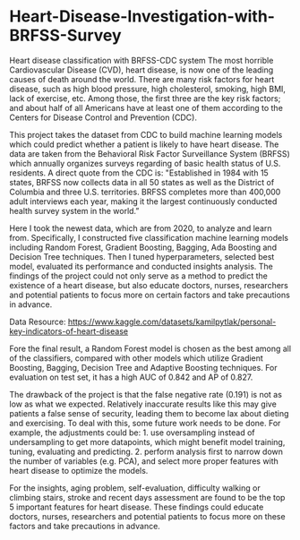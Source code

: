 # Heart-Disease-Investigation-with-BRFSS-Survey
Heart disease classification with BRFSS-CDC system
The most horrible Cardiovascular Disease (CVD), heart disease, is now one of the leading causes of death around the world. There are many risk factors for heart disease, such as high blood pressure, high cholesterol, smoking, high BMI, lack of exercise, etc. Among those, the first three are the key risk factors; and about half of all Americans have at least one of them according to the Centers for Disease Control and Prevention (CDC).

This project takes the dataset from CDC to build machine learning models which could predict whether a patient is likely to have heart disease. The data are taken from the Behavioral Risk Factor Surveillance System (BRFSS) which annually organizes surveys regarding of basic health status of U.S. residents. A direct quote from the CDC is: "Established in 1984 with 15 states, BRFSS now collects data in all 50 states as well as the District of Columbia and three U.S. territories. BRFSS completes more than 400,000 adult interviews each year, making it the largest continuously conducted health survey system in the world.”

Here I took the newest data, which are from 2020, to analyze and learn from. Specifically, I constructed five classification machine learning models including Random Forest, Gradient Boosting, Bagging, Ada Boosting and Decision Tree techniques. Then I tuned hyperparameters, selected best model, evaluated its performance and conducted insights analysis. The findings of the project could not only serve as a method to predict the existence of a heart disease, but also educate doctors, nurses, researchers and potential patients to focus more on certain factors and take precautions in advance.

Data Resource: https://www.kaggle.com/datasets/kamilpytlak/personal-key-indicators-of-heart-disease

Fore the final result, a Random Forest model is chosen as the best among all of the classifiers, compared with other models which utilize Gradient Boosting, Bagging, Decision Tree and Adaptive Boosting techniques. For evaluation on test set, it has a high AUC of 0.842 and AP of 0.827.

The drawback of the project is that the false negative rate (0.191) is not as low as what we expected. Relatively inaccurate results like this may give patients a false sense of security, leading them to become lax about dieting and exercising. To deal with this, some future work needs to be done. For example, the adjustments could be: 1. use oversampling instead of undersampling to get more datapoints, which might benefit model training, tuning, evaluating and predicting. 2. perform analysis first to narrow down the number of variables (e.g. PCA), and select more proper features with heart disease to optimize the models.

For the insights, aging problem, self-evaluation, difficulty walking or climbing stairs, stroke and recent days assessment are found to be the top 5 important features for heart disease. These findings could educate doctors, nurses, researchers and potential patients to focus more on these factors and take precautions in advance.
